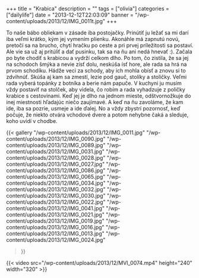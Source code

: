 +++
title = "Krabica"
description = ""
tags = ["olivia"]
categories = ["dailylife"]
date = "2013-12-12T22:03:09"
banner = "/wp-content/uploads/2013/12/IMG_0011t.jpg"
+++

To naše bábo obliekam v zásade iba postojačky. Prinútiť ju ležať sa mi darí iba veľmi krátko, kým jej vymením plienku. Akonáhle má zapnutú novú,
pretočí sa na brucho, chytí hračku po ceste a pri prvej príležitosti sa postaví. Ale vie sa už aj
pritúliť a dať pusinku, tak sa na ňu ani nedá hnevať :). Začala po byte chodiť s krabicou a vydrží
celkom dlho. Po tom, čo zistila, že sa jej na schodoch šmýka a nevie zísť dolu, neskúša ísť hore,
ale rada sa hrá na prvom schodíku. Hádže veci za schody, aby ich mohla obísť a znovu si to
zdvihnúť. Skúša aj kam sa zmestí, lezie pod gauč, stolíky a stoličky. Veľmi rada vyberá topánky z
botníka a berie nám papuče. V kuchyni ju musím vždy postaviť na stolček, aby videla, čo robím a
rada vyhadzuje z poličky krabice s cestovinami. Keď jej je dlho na jednom mieste, odštvornožkuje do
inej miestnosti hľadajúc niečo zaujímavé. A keď na ňu zavoláme, že kam ide, iba sa pozrie, usmeje a
ide ďalej. No a vždy zbystrí pozornosť, keď počuje, že niekto otvára vchodové dvere a potom nehybne
čaká a sleduje, koho uvidí v chodbe.

{{< gallery
    "/wp-content/uploads/2013/12/IMG_0011.jpg"
    "/wp-content/uploads/2013/12/IMG_0090.jpg"
    "/wp-content/uploads/2013/12/IMG_0089.jpg"
    "/wp-content/uploads/2013/12/IMG_0031.jpg"
    "/wp-content/uploads/2013/12/IMG_0028.jpg"
    "/wp-content/uploads/2013/12/IMG_0027.jpg"
    "/wp-content/uploads/2013/12/IMG_0086.jpg"
    "/wp-content/uploads/2013/12/IMG_0065.jpg"
    "/wp-content/uploads/2013/12/IMG_0034.jpg"
    "/wp-content/uploads/2013/12/IMG_0032.jpg"
    "/wp-content/uploads/2013/12/IMG_0030.jpg"
    "/wp-content/uploads/2013/12/IMG_0022.jpg"
    "/wp-content/uploads/2013/12/IMG_0041.jpg"
    "/wp-content/uploads/2013/12/IMG_0021.jpg"
    "/wp-content/uploads/2013/12/IMG_0019.jpg"
    "/wp-content/uploads/2013/12/IMG_0016.jpg"
    "/wp-content/uploads/2013/12/IMG_0013.jpg"
    "/wp-content/uploads/2013/12/IMG_0024.jpg"
>}}


{{< video src="/wp-content/uploads/2013/12/MVI_0074.mp4" height="240" width="320" >}}

